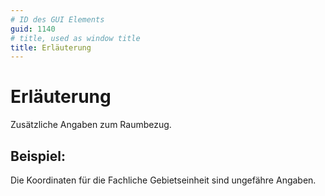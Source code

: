 ```yaml
---
# ID des GUI Elements
guid: 1140
# title, used as window title
title: Erläuterung
---
```


# Erläuterung

Zusätzliche Angaben zum Raumbezug.

## Beispiel:

Die Koordinaten für die Fachliche Gebietseinheit sind ungefähre Angaben.
